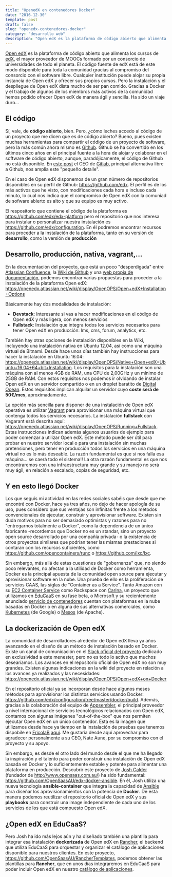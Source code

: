 ```yaml
---
title: "OpenedX en contenedores Docker"
date: "2016-12-30"
template: post
draft: false
slug: "openedx-contenedores-docker"
category: "desarrollo web"
description: "Open edX es la plataforma de código abierto que alimenta los cursos de edX, el mayor proveedor de MOOCs formado por un consorcio de universidades de todo el planeta.  El código fuente de edX está de este modo disponible para toda la comunidad gracias al compromiso del consorcio con el software libre. Cualquier institución puede alojar su propia instancia de Open edX y ofrecer sus propios cursos. Pero la instalación y el despliegue de Open edX dista mucho de ser pan comido. Gracias a Docker y el trabajo de algunos de los miembros más activos de la comunidad hemos podido ofrecer Open edX de manera ágil y sencilla. Ha sido un viaje duro..."
---
```

[Open edX](https://open.edx.org) es la plataforma de código abierto que alimenta los cursos de [edX](https://www.edx.org/), el mayor proveedor de MOOCs formado por un consorcio de universidades de todo el planeta.  El código fuente de edX está de este modo disponible para toda la comunidad gracias al compromiso del consorcio con el software libre. Cualquier institución puede alojar su propia instancia de Open edX y ofrecer sus propios cursos. Pero la instalación y el despliegue de Open edX dista mucho de ser pan comido. Gracias a Docker y el trabajo de algunos de los miembros más activos de la comunidad hemos podido ofrecer Open edX de manera ágil y sencilla. Ha sido un viaje duro...

## El código

Sí, vale, de **código abierto**, bien. Pero, ¿cómo leches accedo al código de un proyecto que me dicen que es de código abierto? Bueno, pues existen muchas herramientas para compartir el código de un proyecto de software, pero la más común ahora mismo es [Github](htttps://github.com). Github se ha convertido en los últimos cinco años en el principal fuente a la hora de alojar y colaborar en el software de código abierto, aunque, paradójicamente, el código de Github no está disponible. En [este post](https://about.gitlab.com/2016/07/20/gitlab-is-open-core-github-is-closed-source/) el CEO de [Gitlab](https://about.gitlab.com/), principal alternativa libre a Github, nos amplia este "pequeño detalle".

En el caso de Open edX disponemos de un gran número de repositorios disponibles en su perfil de Github: https://github.com/edx. El perfil es de los más activos que he visto, con modificaciones cada hora e incluso cada minuto, lo cual nos indica que el compromiso de Open edX con la comuniad de sofware abierto es alto y que su equipo es muy activo.

El respositorio que contiene el código de la plataforma es https://github.com/edx/edx-platform pero el repositorio que nos interesa para instalar o personalizar nuestra instalación es https://github.com/edx/configuration. En él podremos encontrar recursos para proceder a la instalación de la plataforma, tanto en su versión de **desarrollo**, como la versión de **producción**

## Desarrollo, producción, nativa, vagrant,...

En la documentación del proyecto, que está un poco "desperdigada" entre [Atlassian Confluence](https://openedx.atlassian.net/wiki/display/OpenOPS/Open+edX+Operations+Home), la [Wiki de Github](https://github.com/edx/configuration/wiki) y una [web propia de documentación](http://edx.readthedocs.io/projects/edx-installing-configuring-and-running/en/latest/), podemos encontrar varias propuestas para proceder a la instalación de la plataforma Open edX: https://openedx.atlassian.net/wiki/display/OpenOPS/Open+edX+Installation+Options

Básicamente hay dos modalidades de instalación:
- **Devstack**: Interesante si vas a hacer modificaciones en el código de Open edX y más ligera, con menos servicios
- **Fullstack**: Instalación que integra todos los servicios necesarios para tener Open edX en producción: lms, cms, forum, analytics, etc.

También hay otras opciones de instalación disponibles en la Wiki, incluyendo una instalación nativa en Ubuntu 12.04, así como una máquina virtual de Bitnami. Desde hace unos días también hay instrucciones para hacer la instalación en Ubuntu 16.04: https://openedx.atlassian.net/wiki/display/OpenOPS/Native+Open+edX+Ubuntu+16.04+64+bit+Installation. Los requisitos para la instalación son una máquina con al menos 4GB de RAM, una CPU de 2,00GHz y un mínimo de 25GB de RAM. Con estos requisitos nos podemos ir olvidando de instalar Open edX en un servidor compartido o en un droplet baratito de [Digital Ocean](https://www.digitalocean.com/). Estos requisitos implican alquilar un servidor cuyo **coste será de 50€/mes**, aproximadamente.

La opción más sencilla para disponer de una instalación de Open edX operativa es utilizar [Vagrant](https://www.vagrantup.com/) para aprovisionar una máquina virtual que contenga todos los servicios necesarios. La instalación **fullstack** con Vagarant está descrita aquí: https://openedx.atlassian.net/wiki/display/OpenOPS/Running+Fullstack. Estas instrucciones indican además algunos usuarios de ejemplo para poder comenzar a utilizar Open edX. Este método puede ser útil para probar en nuestro servidor local o para una instalación sin muchas pretensiones, pero tener en producción todos los servicios en una máquina virtual no es lo más deseable. La razón fundamental es que si nos falla esa máquina... se caerá todo el sistema!! La otra razaón fundamental es que nos encontraremos con una infraestructura muy grande y su manejo no será muy ágil, en relación a escalado, copias de seguridad, etc.

## Y en esto llegó Docker

Los que seguís mi actividad en las redes sociales sabéis que desde que me encontré con Docker, hace ya tres años, no dejo de hacer apología de su uso, pues considero que sus ventajas son infinitas frente a los métodos convencionales de ejecutar, construir y aprovisionar software. Existen sin duda motivos para no ser demasiado optimistas y razones para no "entregarnos totalmente a Docker", como la dependencia de un único fabricante -recordemos que Docker no es un standar, sino un proyecto open source desarrollado por una compañía privada- o la existencia de otros proyectos similares que podrían tener las mismas prestaciones si contaran con los recursos suficientes, como https://github.com/opencontainers/runc o https://github.com/lxc/lxc.

Sin embargo, más allá de estas cuestiones de "gobernanza" que, no siendo poco relevantes, no afectan a la utilidad de Docker como herramienta, Docker es la principal apuesta de la comunidad open source para ejecutar y aprovisionar software en la nube. Una prueba de ello es la proliferación de servicios CAAS, las siglas de "Container as a Service". Tanto Amazon con su [EC2 Container Service](https://aws.amazon.com/es/ecs/) como Rackspace con [Carina](https://getcarina.com/), un proyecto que utilizamos en [EduCaaS](http://educaas.io) en su fase beta, o Microsoft y su recientemente anunciado [servicio de contenedores](https://azure.microsoft.com/es-es/services/container-service/) cuentan con plataformas en la nube basadas en Docker o en alguna de sus alternativas comerciales, como [Kubernetes](http://kubernetes.io/) (de Google) o [Mesos](http://mesos.apache.org/) (de Apache).

## La dockerización de Open edX

La comunidad de desarrolladores alrededor de Open edX lleva ya años avanzando en el diseño de un método de instalación basado en Docker. Existe un canal de comunicación en el [Slack oficial del proyecto](https://openedx-slack-invite.herokuapp.com/) dedicado en exclusividad a este menester, pero no es todo lo activo que muchos desearíamos. Los avances en el repositorio oficial de Open edX no son muy grandes. Existen algunas indicaciones en la wiki del proyecto en relación a los avances ya realizados y las necesidades: https://openedx.atlassian.net/wiki/display/OpenOPS/Open+edX+on+Docker

En el repositorio oficial ya se incorporan desde hace algunos meses métodos para aprovisionar los distintos servicios usando Docker: https://github.com/edx/configuration/tree/master/docker/build. Además, gracias a la colaboración del equipo de [Appsembler](http://www.appsembler.com/), el principal proveedor a nivel internacional de servicios tecnológicos relacionados con Open edX, contamos con algunas imágenes "out-of-the-box" que nos permiten ejecutar Open edX en un único contenedor. Esta es la imagen que utilizamos desde hace ya tiempo en la instalación de pruebas que tenemos dispobile en [FricolaB](http://fricolab.com) [aquí](http://mooc.fricolab.com). Me gustaría desde aquí aprovechar para agradecer personalmente a su CEO, Nate Aune, por su compromiso con el proyecto y su apoyo.

Sin embargo, es desde el otro lado del mundo desde el que me ha llegado la inspiración y el talento para poder construir una instalación de Open edX basada en Docker y lo suficientemente estable y potente para alimentar una plataforma en producción. Descubrir este proyecto de [Josh Calder](https://github.com/borisno2) (fundador de http://www.opensaas.com.au/) ha sido fundamental: https://github.com/OpenSaasAU/edx-docker-ansible. En él, Josh utiliza una nueva tecnología **ansible-container** que integra la capacidad de [Ansible](https://www.ansible.com/) para diseñar los aprovisionamientos con la potencia de **Docker**. De esta manera podemos reutilizar el repositorio oficial de Open edX y sus **playbooks** para construir una image independiente de cada uno de los servicios de los que está compuesto Open edX.

## ¿Open edX en EduCaaS?

Pero Josh ha ido más lejos aún y ha diseñado también una plantilla para integrar esa instalación **dockerizada** de Open edX en [Rancher](http://rancher.com/), el backend que utiliza EduCaaS para orquestar y organizar el catálogo de aplicaciones disponible para nuestros clientes. En este proyecto, https://github.com/OpenSaasAU/RancherTemplates, podemos obtener las plantillas para **Rancher**, que en unos días integraremos en EduCaaS para poder incluir Open edX en nuestro [catálogo de aplicaciones](https://github.com/EduCaaS/catalog).
